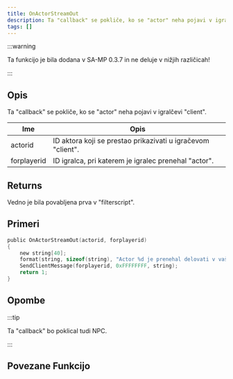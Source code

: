 ```yaml
---
title: OnActorStreamOut
description: Ta "callback" se pokliče, ko se "actor" neha pojavi v igralčevi "client".
tags: []
---
```


:::warning

Ta funkcijo je bila dodana v SA-MP 0.3.7 in ne deluje v nižjih različicah!

:::

## Opis

Ta "callback" se pokliče, ko se "actor" neha pojavi v igralčevi "client".

| Ime         | Opis                                                        |
| ----------- | ----------------------------------------------------------- |
| actorid     | ID aktora koji se prestao prikazivati u igračevom "client". |
| forplayerid | ID igralca, pri katerem je igralec prenehal "actor".        |

## Returns

Vedno je bila povabljena prva v "filterscript".

## Primeri

```c
public OnActorStreamOut(actorid, forplayerid)
{
    new string[40];
    format(string, sizeof(string), "Actor %d je prenehal delovati v vaši "client".", actorid);
    SendClientMessage(forplayerid, 0xFFFFFFFF, string);
    return 1;
}
```

## Opombe

:::tip

Ta "callback" bo poklical tudi NPC.

:::

## Povezane Funkcijo
